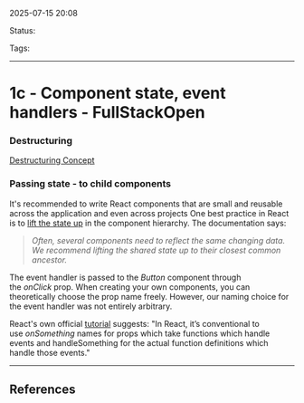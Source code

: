 
2025-07-15 20:08

Status:

Tags:

---
# 1c - Component state, event handlers - FullStackOpen

### Destructuring
[Destructuring Concept](../Javascript%20notes/Destructuring%20Concept.md)

### Passing state - to child components
It's recommended to write React components that are small and reusable across the application and even across projects
One best practice in React is to [lift the state up](https://react.dev/learn/sharing-state-between-components) in the component hierarchy. The documentation says:

> _Often, several components need to reflect the same changing data. We recommend lifting the shared state up to their closest common ancestor._

The event handler is passed to the _Button_ component through the _onClick_ prop. When creating your own components, you can theoretically choose the prop name freely. However, our naming choice for the event handler was not entirely arbitrary.

React's own official [tutorial](https://react.dev/learn/tutorial-tic-tac-toe) suggests: "In React, it’s conventional to use _onSomething_ names for props which take functions which handle events and handleSomething for the actual function definitions which handle those events."






---
## References